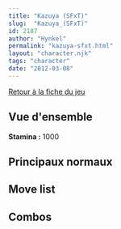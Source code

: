 ```yaml
---
title: "Kazuya (SFxT)"
slug:  "Kazuya_(SFxT)"
id: 2187
author: "Hynkel"
permalink: "kazuya-sfxt.html"
layout: "character.njk"
tags: "character"
date: "2012-03-08"
---
```


[Retour à la fiche du jeu](Street_Fighter_x_Tekken "wikilink")

## Vue d'ensemble

**Stamina :** 1000

## Principaux normaux

## Move list

## Combos
